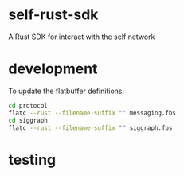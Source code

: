 # self-rust-sdk
A Rust SDK for interact with the self network


# development
To update the flatbuffer definitions:
```sh
cd protocol
flatc --rust --filename-suffix "" messaging.fbs
cd siggraph
flatc --rust --filename-suffix "" siggraph.fbs
```

# testing